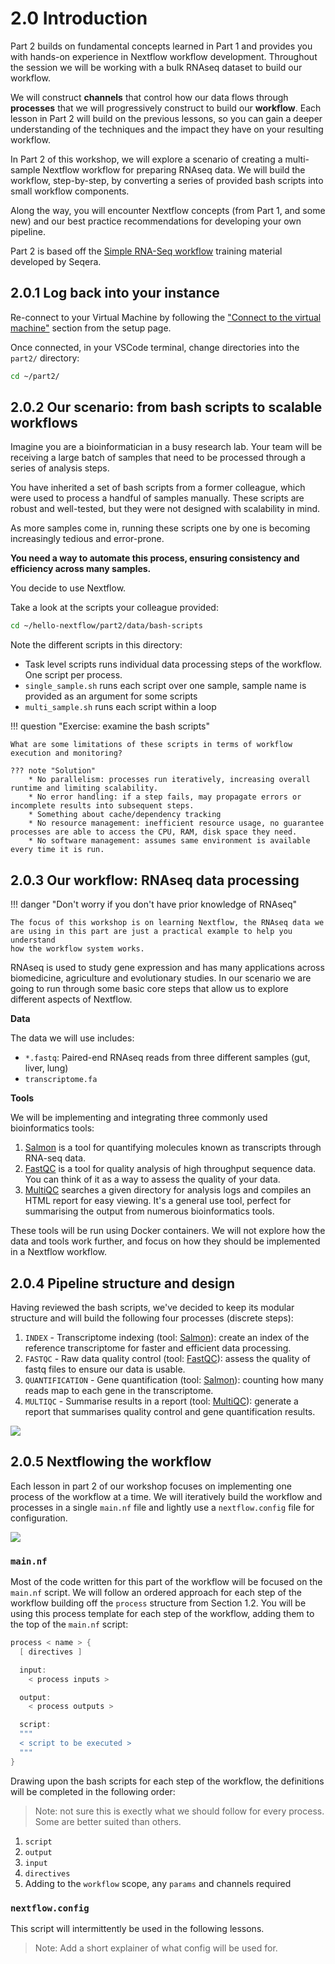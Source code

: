 # 2.0 Introduction  

Part 2 builds on fundamental concepts learned in Part 1 and provides you with 
hands-on experience in Nextflow workflow development. Throughout the session 
we will be working with a bulk RNAseq dataset to build our workflow. 

We will construct **channels** that control how our data flows through 
**processes** that we will progressively construct to build our **workflow**. 
Each lesson in Part 2 will build on the previous lessons, so you can gain a 
deeper understanding of the techniques and the impact they have on your 
resulting workflow. 

In Part 2 of this workshop, we will explore a scenario of creating a multi-sample 
Nextflow workflow for preparing RNAseq data. We will build the workflow, 
step-by-step, by converting a series of provided bash scripts into small workflow 
components.  

Along the way, you will encounter Nextflow concepts (from Part 1, and some
new) and our best practice recommendations for developing your own pipeline.  

Part 2 is based off the 
[Simple RNA-Seq workflow](https://training.nextflow.io/basic_training/rnaseq_pipeline/)
training material developed by Seqera.  

## 2.0.1 Log back into your instance 

Re-connect to your Virtual Machine by following the 
["Connect to the virtual machine"](../setup.md) section from the setup page.

Once connected, in your VSCode terminal, change directories into the `part2/`
directory:  

```bash
cd ~/part2/
```

## 2.0.2 Our scenario: from bash scripts to scalable workflows  

Imagine you are a bioinformatician in a busy research lab. Your team will be
receiving a large batch of samples that need to be processed through a series
of analysis steps.  

You have inherited a set of bash scripts from a former colleague, which were
used to process a handful of samples manually. These scripts are robust
and well-tested, but they were not designed with scalability in mind.  

As more samples come in, running these scripts one by one is becoming
increasingly tedious and error-prone.  

**You need a way to automate this process, ensuring consistency and efficiency
across many samples.** 

You decide to use Nextflow.  

Take a look at the scripts your colleague provided: 

```bash title="navigate to the bash scripts" 
cd ~/hello-nextflow/part2/data/bash-scripts
```

Note the different scripts in this directory: 

* Task level scripts runs individual data processing steps of the workflow. One script per process. 
* `single_sample.sh` runs each script over one sample, sample name is provided as an argument for some scripts
* `multi_sample.sh` runs each script within a loop 

!!! question "Exercise: examine the bash scripts"

    What are some limitations of these scripts in terms of workflow execution and monitoring? 
    
    ??? note "Solution"
        * No parallelism: processes run iteratively, increasing overall runtime and limiting scalability. 
        * No error handling: if a step fails, may propagate errors or incomplete results into subsequent steps. 
        * Something about cache/dependency tracking 
        * No resource management: inefficient resource usage, no guarantee processes are able to access the CPU, RAM, disk space they need. 
        * No software management: assumes same environment is available every time it is run.   

## 2.0.3 Our workflow: RNAseq data processing 

!!! danger "Don't worry if you don't have prior knowledge of RNAseq"

    The focus of this workshop is on learning Nextflow, the RNAseq data we 
    are using in this part are just a practical example to help you understand 
    how the workflow system works. 

RNAseq is used to study gene expression and has many applications across
biomedicine, agriculture and evolutionary studies. In our scenario we are going to 
run through some basic core steps that allow us to explore different aspects of 
Nextflow. 

**Data**  

The data we will use includes:

- `*.fastq`: Paired-end RNAseq reads from three different samples (gut, liver,
lung)
- `transcriptome.fa`  

**Tools**  

We will be implementing and integrating three commonly used bioinformatics
tools:  
1. [Salmon](https://combine-lab.github.io/salmon/) is a tool for quantifying molecules known as transcripts through RNA-seq data.  
2. [FastQC](https://www.bioinformatics.babraham.ac.uk/projects/fastqc/) is a tool for quality analysis of high throughput sequence data. You can think of it as a way to assess the quality of your data.  
3. [MultiQC](https://multiqc.info/) searches a given directory for analysis logs and compiles an HTML report for easy viewing. It's a general use tool, perfect for summarising the output from numerous bioinformatics tools.  

These tools will be run using Docker containers. We will not explore how the
data and tools work further, and focus on how they should be implemented in a
Nextflow workflow.  

## 2.0.4 Pipeline structure and design 

Having reviewed the bash scripts, we've decided to keep its modular structure and will build the following four processes (discrete steps):

1. `INDEX` - Transcriptome indexing (tool: [Salmon](https://combine-lab.github.io/salmon/)): create an index of the reference transcriptome for faster and efficient data processing.
2. `FASTQC` - Raw data quality control (tool: [FastQC](https://www.bioinformatics.babraham.ac.uk/projects/fastqc/)): assess the quality of fastq files to ensure our data is usable. 
3. `QUANTIFICATION` - Gene quantification (tool: [Salmon](https://combine-lab.github.io/salmon/)): counting how many reads map to each gene in the transcriptome. 
4. `MULTIQC` - Summarise results in a report (tool: [MultiQC](https://multiqc.info/)): generate a report that summarises quality control and gene quantification results. 
  
![](./img/2.0_workflow.png)

## 2.0.5 Nextflowing the workflow

Each lesson in part 2 of our workshop focuses on implementing one process of 
the workflow at a time. We will iteratively build the workflow and processes 
in a single `main.nf` file and lightly use a `nextflow.config` file for configuration.

![](./img/2.0_main_config.png)

### `main.nf`

Most of the code written for this part of the workflow will be focused on the 
`main.nf` script. We will follow an ordered approach for each step of the workflow 
building off the `process` structure from Section 1.2. You will be using this 
process template for each step of the workflow, adding them to the top of the 
`main.nf` script: 

```groovy
process < name > {
  [ directives ]

  input:
    < process inputs >

  output:
    < process outputs >

  script:
  """
  < script to be executed >
  """
}
```

Drawing upon the bash scripts for each step of the workflow, the definitions will
be completed in the following order:  

> Note: not sure this is exectly what we should follow for every process. Some are better suited than others. 

1. `script`
2. `output`
3. `input`
4. `directives`
5. Adding to the `workflow` scope, any `params` and channels required  

### `nextflow.config`

This script will intermittently be used in the following lessons. 
> Note: Add a short explainer of what config will be used for. 

